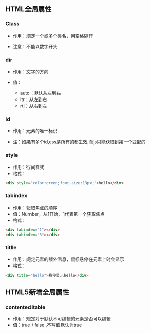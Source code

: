 ## HTML全局属性

### Class

* 作用：规定一个或多个类名，用空格隔开

* 注意：不能以数字开头

### dir

* 作用：文字的方向

* 值：

  * auto：默认从左到右  
  * ltr：从左到右  
  * rtl：从右到左

### id

* 作用：元素的唯一标识

* 注：如果有多个id,css是所有的都生效,而js只能获取到第一个匹配的

### style

* 作用：行间样式
* 格式：

```markdown
<div style="color:green;font-size:13px;">hello</div>
```

### tabindex

* 作用：获取焦点的顺序
* 值：Number，从1开始，1代表第一个获取焦点
* 格式：

```markdown
<div tabindex="1"></div>
<div tabindex="3"></div>
```

### titlle

* 作用：规定元素的额外信息，鼠标悬停在元素上时会显示
* 格式：

```markdown
<div title="hello">悬停显示hello</div>
```

## HTML5新增全局属性

### contenteditable

* 作用：规定对于默认不可编辑的元素是否可以编辑
* 值：true / false ,不写值默认为true



